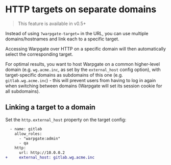 # HTTP targets on separate domains

> This feature is available in v0.5+

Instead of using `?warpgate-target=` in the URL, you can use multiple domains/hostnames and link each to a specific target.

Accessing Warpgate over HTTP on a specific domain will then automatically select the corresponding target.

For optimal results, you want to host Warpgate on a common higher-level domain (e.g. `wg.acme.inc`, as set by the `external_host` config option), with target-specific domains as subdomains of this one (e.g. `gitlab.wg.acme.inc`) - this will prevent users from having to log in again when switching between domains (Warpgate will set its session cookie for all subdomains).

## Linking a target to a domain

Set the `http.external_host` property on the target config:

```diff
  - name: gitlab
    allow_roles:
      - "warpgate:admin"
      - qa
    http:
      url: http://10.0.0.2
+     external_host: gitlab.wg.acme.inc
```
